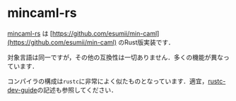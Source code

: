 # mincaml-rs

[mincaml-rs](https://github.com/utokyo-compiler/mincaml-rs) は [https://github.com/esumii/min-caml](https://github.com/esumii/min-caml) のRust版実装です．

対象言語は同一ですが，その他の互換性は一切ありません．多くの機能が異なっています．

コンパイラの構成は`rustc`に非常によく似たものとなっています．適宜，[rustc-dev-guide](https://rustc-dev-guide.rust-lang.org/getting-started.html)の記述も参照してください．
